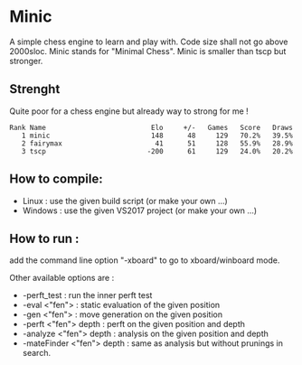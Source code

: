 # Minic
A simple chess engine to learn and play with.
Code size shall not go above 2000sloc.
Minic stands for "Minimal Chess".
Minic is smaller than tscp but stronger.

## Strenght
Quite poor for a chess engine but already way to strong for me !

```
Rank Name                          Elo     +/-   Games   Score   Draws
   1 minic                         148      48     129   70.2%   39.5%
   2 fairymax                       41      51     128   55.9%   28.9%
   3 tscp                         -200      61     129   24.0%   20.2%
```

## How to compile:
* Linux : use the given build script (or make your own ...)
* Windows : use the given VS2017 project (or make your own ...)

## How to run :
add the command line option "-xboard" to go to xboard/winboard mode.

Other available options are :
* -perft_test : run the inner perft test
* -eval <"fen"> : static evaluation of the given position
* -gen <"fen"> : move generation on the given position
* -perft <"fen"> depth : perft on the given position and depth
* -analyze <"fen"> depth : analysis on the given position and depth
* -mateFinder <"fen"> depth : same as analysis but without prunings in search.

